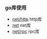 ### go库使用

* [net/http](http/README.md) http库
* [net](net/README.md) net库
* [net/rpc](rpc/README.md) rpc库